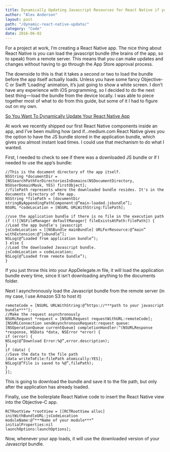 ```yaml
---
title: Dynamically Updating Javascript Resources for React Native if you don’t know what you are doing with Objective-C
author: "Alex Anderson"
layout: post
path: "/dynamic-react-native-update/"
category: "Code"
date: 2016-06-02
---
```


For a project at work, I’m creating a React Native app. The nice thing about React Native is you can load the javascript bundle (the brains of the app, so to speak) from a remote server. This means that you can make updates and changes without having to go through the App Store approval process.

The downside to this is that it takes a second or two to load the bundle before the app itself actually loads. Unless you have some fancy Objective-C or Swift ‘Loading’ animation, it’s just going to show a white screen. I don’t have any experience with iOS programming, so I decided to do the next best thing — load the bundle from the device locally.
I was able to piece together most of what to do from this guide, but some of it I had to figure out on my own.

[So You Want To Dynamically Update Your React Native App](https://medium.com/ios-os-x-development/so-you-want-to-dynamically-update-your-react-native-app-d1d88bf11ede#.qzg6q5n3o)

At work we recently shipped our first React Native components inside an app, and I’ve been mulling how (and if…medium.com
React Native gives you the option to have the JS bundle stored in the application bundle, which gives you almost instant load times. I could use that mechanism to do what I wanted.

First, I needed to check to see if there was a downloaded JS bundle or if I needed to use the app’s bundle:

```
//This is the document directory of the app itself.
NSString *documentDir = [NSSearchPathForDirectoriesInDomains(NSDocumentDirectory, NSUserDomainMask, YES) firstObject];
//filePath represents where the downloaded bundle resides. It's in the documents directory of the app.
NSString *filePath = [documentDir stringByAppendingPathComponent:@”main-loaded.jsbundle”];
NSURL *codeLocation = [NSURL URLWithString:filePath];

//use the application bundle if there is no file in the execution path
if (![[NSFileManager defaultManager] fileExistsAtPath:filePath]) {
//Load the app bundle's javascript
jsCodeLocation = [[NSBundle mainBundle] URLForResource:@”main” withExtension:@”jsbundle”];
NSLog(@”Loaded from application bundle”);
} else {
//Load the downloaded Javascript bundle.
jsCodeLocation = codeLocation;
NSLog(@”Loaded from remote bundle”);
}
```

If you just throw this into your AppDelegate.m file, it will load the application bundle every time, since it isn’t downloading anything to the documents folder.

Next I asynchronously load the Javascript bundle from the remote server (in my case, I use Amazon S3 to host it)

```
remoteCode = [NSURL URLWithString:@”https://***path to your javascript bundle***"];
//Make the request asynchronously
NSURLRequest *request = [NSURLRequest requestWithURL:remoteCode];
[NSURLConnection sendAsynchronousRequest:request queue:[NSOperationQueue currentQueue] completionHandler:^(NSURLResponse *response, NSData *data, NSError *error) {
if (error) {
NSLog(@”Download Error:%@”,error.description);
}
if (data) {
//Save the data to the file path
[data writeToFile:filePath atomically:YES];
NSLog(@”File is saved to %@”,filePath);
}
}];
```

This is going to download the bundle and save it to the file path, but only after the application has already loaded.

Finally, use the boilerplate React Native code to insert the React Native view into the Objective-C app.

```
RCTRootView *rootView = [[RCTRootView alloc] initWithBundleURL:jsCodeLocation
moduleName:@”***Name of your module***”
initialProperties:nil
launchOptions:launchOptions];
```

Now, whenever your app loads, it will use the downloaded version of your Javascript bundle.
